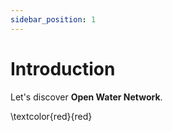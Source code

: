 ```yaml
---
sidebar_position: 1
---
```


# Introduction

Let's discover **Open Water Network**.

\textcolor{red}{red}
